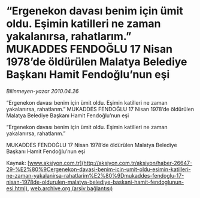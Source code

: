 # “Ergenekon davası benim için ümit oldu. Eşimin katilleri ne zaman yakalanırsa, rahatlarım.” MUKADDES FENDOĞLU 17 Nisan 1978’de öldürülen Malatya Belediye Başkanı Hamit Fendoğlu’nun eşi

*Bilinmeyen-yazar 2010.04.26*

<font class="agenda2NewsSpot">
 “Ergenekon davası benim için ümit oldu. Eşimin katilleri ne zaman yakalanırsa, rahatlarım.”
MUKADDES FENDOĞLU 17 Nisan 1978’de öldürülen Malatya Belediye Başkanı Hamit Fendoğlu’nun eşi
</font>
<font class="newsDetail">
 <p class="MsoNormal">
  “Ergenekon davası benim için ümit oldu. Eşimin katilleri ne zaman yakalanırsa, rahatlarım.”
 </p>
 <p class="MsoNormal">
  MUKADDES FENDOĞLU 17 Nisan 1978’de öldürülen Malatya Belediye Başkanı Hamit Fendoğlu’nun eşi
 </p>
</font>

Kaynak: [www.aksiyon.com.tr](http://aksiyon.com.tr/aksiyon/haber-26647-29-%E2%80%9Cergenekon-davasi-benim-icin-umit-oldu-esimin-katilleri-ne-zaman-yakalanirsa-rahatlarim%E2%80%9Dmukaddes-fendoglu-17-nisan-1978de-oldurulen-malatya-belediye-baskani-hamit-fendoglunun-esi.html), [web.archive.org (arşiv bağlantısı)](http://web.archive.org/web/20101210003456/http://aksiyon.com.tr/aksiyon/haber-26647-29-%E2%80%9Cergenekon-davasi-benim-icin-umit-oldu-esimin-katilleri-ne-zaman-yakalanirsa-rahatlarim%E2%80%9Dmukaddes-fendoglu-17-nisan-1978de-oldurulen-malatya-belediye-baskani-hamit-fendoglunun-esi.html)
